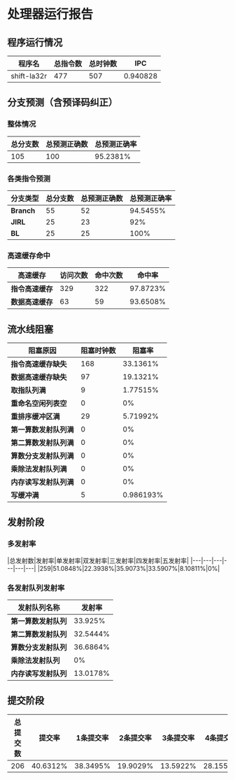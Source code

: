 # 处理器运行报告
## 程序运行情况
|程序名|总指令数|总时钟数|IPC|
|---|---|---|---|
|shift-la32r|477|507|0.940828|

## 分支预测（含预译码纠正）
### 整体情况
|总分支数|总预测正确数|总预测正确率|
|---|---|---|
|105|100|95.2381%|

### 各类指令预测
|分支类型|总分支数|总预测正确数|总预测正确率|
|---|---|---|---|
|**Branch**| 55 | 52 | 94.5455%|
|**JIRL**| 25 | 23 | 92%|
|**BL**| 25 | 25 | 100%|

### 高速缓存命中
|高速缓存|访问次数|命中次数|命中率|
|---|---|---|---|
|**指令高速缓存**| 329 | 322 | 97.8723%|
|**数据高速缓存**| 63 | 59 | 93.6508%|
## 流水线阻塞
|阻塞原因|阻塞时钟数|阻塞率|
|---|---|---|
|**指令高速缓存缺失**| 168 | 33.1361%|
|**数据高速缓存缺失**| 97 | 19.1321%|
|**取指队列满**| 9 | 1.77515%|
|**重命名空闲列表空**|0 | 0%|
|**重排序缓冲区满**|29 | 5.71992%|
|**第一算数发射队列满**|0 | 0%|
|**第二算数发射队列满**|0 | 0%|
|**算数分支发射队列满**|0 | 0%|
|**乘除法发射队列满**|0 | 0%|
|**内存读写发射队列满**|0 | 0%|
|**写缓冲满**|5 | 0.986193%|

## 发射阶段
### 多发射率
|总发射数|发射率|单发射率|双发射率|三发射率|四发射率|五发射率|
|---|---|---|---|---|---|
|259|51.0848%|22.3938%|35.9073%|33.5907%|8.10811%|0%|

### 各发射队列发射率
|发射队列名称|发射率|
|---|---|
|**第一算数发射队列**|33.925%|
|**第二算数发射队列**|32.5444%|
|**算数分支发射队列**|36.6864%|
|**乘除法发射队列**|0%|
|**内存读写发射队列**|13.0178%|

## 提交阶段
|总提交数|提交率|1条提交率|2条提交率|3条提交率|4条提交率|
|---|---|---|---|---|---|
|206|40.6312%|38.3495%|19.9029%|13.5922%|28.1553%|

